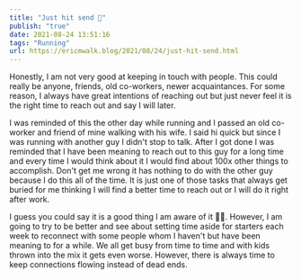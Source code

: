 ```yaml
---
title: "Just hit send 📨"
publish: "true"
date: 2021-08-24 13:51:16
tags: "Running"
url: https://ericmwalk.blog/2021/08/24/just-hit-send.html
---
```


Honestly, I am not very good at keeping in touch with people. This could really be anyone, friends, old co-workers, newer acquaintances. For some reason, I always have great intentions of reaching out but just never feel it is the right time to reach out and say I will later.

I was reminded of this the other day while running and I passed an old co-worker and friend of mine walking with his wife. I said hi quick but since I was running with another guy I didn't stop to talk. After I got done I was reminded that I have been meaning to reach out to this guy for a long time and every time I would think about it I would find about 100x other things to accomplish. Don't get me wrong it has nothing to do with the other guy because I do this all of the time. It is just one of those tasks that always get buried for me thinking I will find a better time to reach out or I will do it right after work.

I guess you could say it is a good thing I am aware of it 🤷‍♂️. However, I am going to try to be better and see about setting time aside for starters each week to reconnect with some people whom I haven't but have been meaning to for a while. We all get busy from time to time and with kids thrown into the mix it gets even worse. However, there is always time to keep connections flowing instead of dead ends.
